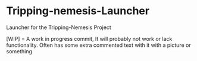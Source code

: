 Tripping-nemesis-Launcher
=========================

Launcher for the Tripping-Nemesis Project


[WIP] = A work in progress commit, It will probably not work or lack functionality. Often has some extra commented text with it with a picture or something
